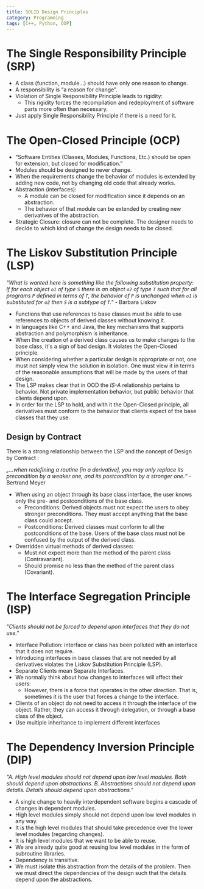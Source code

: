 ```yaml
---
title: SOLID Design Principles
category: Programming
tags: [C++, Python, OOP]
---
```


# The Single Responsibility Principle (SRP)

- A class (function, module...) should have only one reason to change.
- A responsibility is “a reason for change”.
- Violation of Single Responsibility Principle leads to rigidity:
    - This rigidity forces the recompilation and redeployment of software parts more often than necessary.
- Just apply Single Responsibility Principle if there is a need for it.

# The Open-Closed Principle (OCP)

- “Software Entities (Classes, Modules, Functions, Etc.) should be open for extension, but closed for modification.”
- Modules should be designed to never change.
- When the requirements change the behavior of modules is extended by adding new code, not by changing old code that already works.
- Abstraction (interfaces):
    - A module can be closed for modification since it depends on an abstraction.
    - The behavior of that module can be extended by creating new derivatives of the abstraction.
- Strategic Closure: closure can not be complete. The designer needs to decide to which kind of change the design needs to be closed.

# The Liskov Substitution Principle (LSP)

*"What is wanted here is something like the following substitution property: If for each object `o1` of type `S` there is an object `o2` of type `T` such that for all programs `P` defined in terms of `T`, the behavior of `P` is unchanged when `o1` is substituted for `o2` then `S` is a subtype of `T`."* - Barbara Liskov

- Functions that use references to base classes must be able to use references to objects of derived classes without knowing it.
- In languages like C++ and Java, the key mechanisms that supports abstraction and polymorphism is inheritance.
- When the creation of a derived class causes us to make changes to the base class, it's a sign of bad design. It violates the Open-Closed principle.
- When considering whether a particular design is appropriate or not, one must not simply view the solution in isolation. One must view it in terms of the reasonable assumptions that will be made by the users of that design.
- The LSP makes clear that in OOD the *IS-A* relationship pertains to behavior. Not private implementation behavior, but public behavior that clients depend upon.
- In order for the LSP to hold, and with it the Open-Closed principle, all derivatives must conform to the behavior that clients expect of the base classes that they use.

## Design by Contract 

There is a strong relationship between the LSP and the concept of Design by Contract :

*„...when redefining a routine [in a derivative], you may only replace its precondition by a weaker one, and its postcondition by a stronger one.“* - Bertrand Meyer

- When using an object through its base class interface, the user knows only the pre- and postconditions of the base class.
  - Preconditions: Derived objects must not expect the users to obey stronger preconditions. They must accept anything that the base class could accept.
  - Postconditions: Derived classes must conform to all the postconditions of the base. Users of the base class must not be confused by the output of the derived class. 
- Overridden virtual methods of derived classes:
    - Must not expect more than the method of the parent class (Contravariant).
    - Should promise no less than the method of the parent class (Covariant).


# The Interface Segregation Principle (ISP)

*"Clients should not be forced to depend upon interfaces that they do not use."*

- Interface Pollution: interface or class has been polluted with an interface that it does not require.
- Introducing interfaces in base classes that are not needed by all derivatives violates the Liskov Substitution Principle (LSP).
- Separate Clients mean Separate Interfaces.
- We normally think about how changes to interfaces will affect their users:
    - However, there is a force that operates in the other direction. That is, sometimes it is the user that forces a change to the interface.
- Clients of an object do not need to access it through the interface of the object. Rather, they can access it through delegation, or through a base class of the object. 
- Use multiple inheritance to implement different interfaces


# The Dependency Inversion Principle (DIP)

*"A. High level modules should not depend upon low level modules. Both should depend upon abstractions.*
*B. Abstractions should not depend upon details. Details should depend upon abstractions."*

- A single change to heavily interdependent software begins a cascade of changes in dependent modules.
- High level modules simply should not depend upon low level modules in any way. 
- It is the high level modules that should take precedence over the lower level modules (regarding changes).
- It is high level modules that we want to be able to reuse.
- We are already quite good at reusing low level modules in the form of subroutine libraries. 
- Dependency is transitive.
- We must isolate this abstraction from the details of the problem. Then we must direct the dependencies of the design such that the details depend upon the abstractions. 